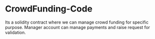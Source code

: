 # CrowdFunding-Code
Its a solidity contract where we can manage crowd funding for specific purpose. Manager account can manage payments and  raise request for validation.
